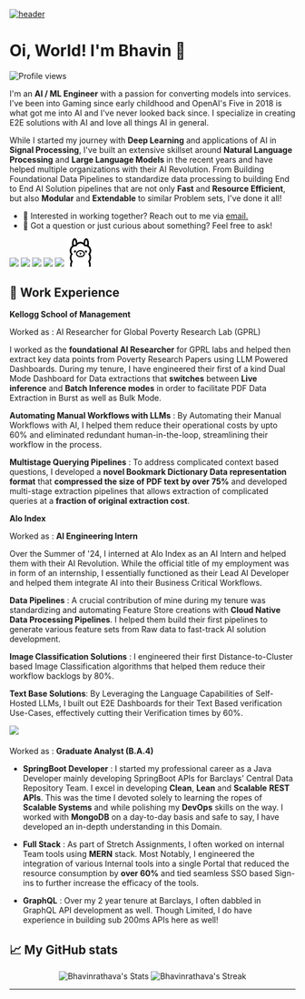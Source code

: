 [![header](./Banner.jpg)](https://www.linkedin.com/in/bhavinvr/)

# Oi, World! I'm Bhavin 👋

![Profile views](https://komarev.com/ghpvc/?username=Bhavinrathava&label=Profile%20views&color=60598F&style=flat)

<div class="github-introduction">

I'm an **AI / ML Engineer** with a passion for converting models into services. I've been into Gaming since early childhood and OpenAI's Five in 2018 is what got me into AI and I've never looked back since. I specialize in creating E2E solutions with AI and love all things AI in general. 

While I started my journey with **Deep Learning** and applications of AI in **Signal Processing**, I've built an extensive skillset around **Natural Language Processing** and **Large Language Models** in the recent years and have helped multiple organizations with their AI Revolution. From Building Foundational Data Pipelines to standardize data processing to building End to End AI Solution pipelines that are not only **Fast** and **Resource Efficient**, but also **Modular** and **Extendable** to similar Problem sets, I've done it all!

</div>

- 💼 Interested in working together? Reach out to me via <a href="mailto:bhavinr9@gmail.com">email.</a>
- 💬 Got a question or just curious about something? Feel free to ask!

<div class="badges-intro">
<code><img width="10%" src="https://www.vectorlogo.zone/logos/springio/springio-ar21.svg"></code>
<code><img width="10%" src="https://www.vectorlogo.zone/logos/docker/docker-ar21.svg"></code>
<code><img width="10%" src="https://www.vectorlogo.zone/logos/jenkins/jenkins-ar21.svg"></code>
<code><img width="10%" src="https://www.vectorlogo.zone/logos/apache_kafka/apache_kafka-ar21.svg"></code>
<code><img width="10%" src="https://www.vectorlogo.zone/logos/amazon_aws/amazon_aws-ar21.svg"></code>
<code><img width="10%" src="./ollama-black.svg"></code>
</div>

## 💼 Work Experience 

**Kellogg School of Management**

Worked as : AI Researcher for Global Poverty Research Lab (GPRL)

I worked as the **foundational AI Researcher** for GPRL labs and helped then extract key data points from Poverty Research Papers using LLM Powered Dashboards. During my tenure, I have engineered their first of a kind Dual Mode Dashboard for Data extractions that **switches** between **Live inference** and **Batch Inference modes** in order to facilitate PDF Data Extraction in Burst as well as Bulk Mode.

**Automating Manual Workflows with LLMs** : By Automating their Manual Workflows with AI, I helped them reduce their operational costs by upto 60% and eliminated redundant human-in-the-loop, streamlining their workflow in the process. 

**Multistage Querying Pipelines** : To address complicated context based questions, I developed a **novel Bookmark Dictionary Data representation format** that **compressed the size of PDF text by over 75%** and developed multi-stage extraction pipelines that allows extraction of complicated queries at a **fraction of original extraction cost**. 


**Alo Index** 

Worked as : **AI Engineering Intern** 

Over the Summer of '24, I interned at Alo Index as an AI Intern and helped them with their AI Revolution. While the official title of my employment was in form of an internship, I essentially functioned as their Lead AI Developer and helped them integrate AI into their Business Critical Workflows. 

**Data Pipelines** : A crucial contribution of mine during my tenure was standardizing and automating Feature Store creations with **Cloud Native Data Processing Pipelines**. I helped them build their first pipelines to generate various feature sets from Raw data to fast-track AI solution development. 

**Image Classification Solutions** : I engineered their first Distance-to-Cluster based Image Classification algorithms that helped them reduce their workflow backlogs by 80%. 

**Text Base Solutions**: By Leveraging the Language Capabilities of Self-Hosted LLMs, I built out E2E Dashboards for their Text Based verification Use-Cases, effectively cutting their Verification times by 60%. 

<code><img width="10%" src="https://www.vectorlogo.zone/logos/barclays/barclays-ar21.svg"> </code>
<br>Worked as : **Graduate Analyst (B.A.4)**

- **SpringBoot Developer** : I started my professional career as a Java Developer mainly developing SpringBoot APIs for Barclays' Central Data Repository Team. I excel in developing **Clean**, **Lean** and **Scalable** **REST APIs**. This was the time I devoted solely to learning the ropes of **Scalable Systems** and while polishing my **DevOps** skills on the way. I worked with **MongoDB** on a day-to-day basis and safe to say, I have developed an in-depth understanding in this Domain.
  
- **Full Stack** : As part of Stretch Assignments, I often worked on internal Team tools using **MERN** stack. Most Notably, I engineered the integration of various Internal tools into a single Portal that reduced the resource consumption by **over 60%** and tied seamless SSO based Sign-ins to further increase the efficacy of the tools.

- **GraphQL** : Over my 2 year tenure at Barclays, I often dabbled in GraphQL API development as well. Though Limited, I do have experience in building sub 200ms APIs here as well!  




## 📈 My GitHub stats

<div class="badges-githubstats">
  <p align="center">
    <img src="https://github-readme-stats.vercel.app/api?username=Bhavinrathava&theme=tokyonight&show_icons=true&hide_border=true&count_private=true" alt="Bhavinrathava's Stats" height="165">
    <img src="https://github-readme-streak-stats.herokuapp.com/?user=Bhavinrathava&theme=tokyonight&hide_border=true" alt="Bhavinrathava's Streak" height="165">
  </p>
</div>

---
